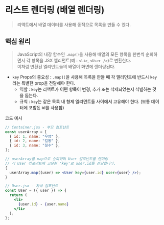 # 리스트 렌더링 (배열 렌더링)

> 리액트에서 배열 데이터를 사용해 동적으로 목록을 만들 수 있다.

## 핵심 원리

> JavaScript의 내장 함수인 `.map()`을 사용해 배열의 모든 항목을 한번씩 순회하면서 각 항목을 JSX 엘리먼트(예 : `<li>`, `<User />`)로 변환한다.  
> 이처럼 변환된 엘리먼트들의 배열이 화면에 렌더링된다.

- `key` Props의 중요성 : `.map()`을 사용해 목록을 만들 때 각 엘리먼트에 반드시 `key`라는 특별한 prop을 전달해야 한다.
  - 역할 : `key`는 리액트가 어떤 항목이 변경, 추가 또는 삭제되었는지 식별하는 것을 돕는다.
  - 규칙 : `key`는 같은 목록 내 형제 엘리먼트들 사이에서 고유해야 한다. (보통 데이터에 포함된 id를 사용함)

코드 예시

```jsx
// Container.jsx - 부모 컴포넌트
const userArray = [
  { id: 1, name: "우영" },
  { id: 2, name: "길동" },
  { id: 3, name: "철수" },
];

// userArray를 map으로 순회하며 User 컴포넌트를 렌더링
// 각 User 컴포넌트에 고유한 'key'로 user.id를 전달합니다.
{
  userArray.map((user) => <User key={user.id} user={user} />);
}

// User.jsx - 자식 컴포넌트
const User = ({ user }) => {
  return (
    <li>
      {user.id} - {user.name}
    </li>
  );
};
```
